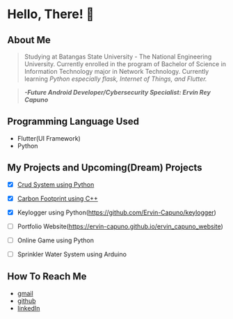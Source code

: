 # Hello, There! 👋

## About Me
> Studying at Batangas State University - The National Engineering University. 
> Currently enrolled in the program of Bachelor of Science in Information Technology major in Network Technology.
> Currently learning *Python especially flask, Internet of Things, and Flutter.*

>  __*-Future Android Developer/Cybersecurity Specialist: Ervin Rey Capuno*__

## Programming Language Used
- Flutter(UI Framework)
- Python

## My Projects and Upcoming(Dream) Projects

- [x] [Crud System using Python](https://github.com/Ervin-Capuno/SimpleCrudPython)
- [x] [Carbon Footprint using C++](https://github.com/Ervin-Capuno/Carbon_Footprint-using-c-)
- [x] Keylogger using Python(https://github.com/Ervin-Capuno/keylogger)
- [ ] Portfolio Website(https://ervin-capuno.github.io/ervin_capuno_website)
- [ ] Online Game using Python
- [ ] Sprinkler Water System using Arduino


## How To Reach Me
- [gmail](capunoervinrey@gmail.com)
- [github](https://github.com/Ervin-Capuno)
- [linkedIn](https://www.linkedin.com/in/ervin-rey-capuno-a64529287/)
